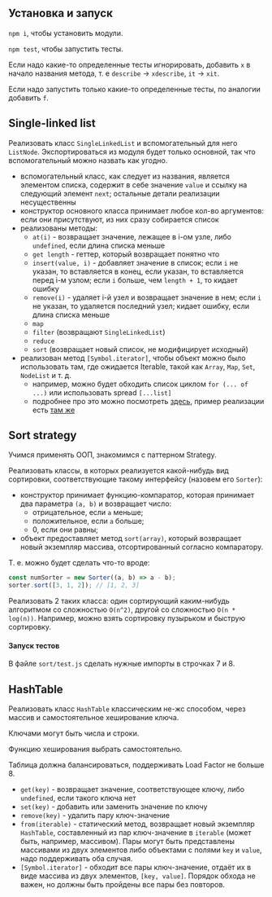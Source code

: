 ## Установка и запуск

`npm i`, чтобы установить модули.

`npm test`, чтобы запустить тесты.

Если надо какие-то определенные тесты игнорировать, добавить `x` в начало названия метода, т. е `describe` -> `xdescribe`, `it` -> `xit`.

Если надо запустить только какие-то определенные тесты, по аналогии добавить `f`.

## Single-linked list

Реализовать класс `SingleLinkedList` и вспомогательный для него `ListNode`. Экспортироваться из модуля будет только основной, так что вспомогательный можно назвать как угодно.

- вспомогательный класс, как следует из названия, является элементом списка, содержит в себе значение `value` и ссылку на следующий элемент `next`; остальные детали реализации несущественны
- конструктор основного класса принимает любое кол-во аргументов: если они присутствуют, из них сразу собирается список
- реализованы методы:
  - `at(i)` - возвращает значение, лежащее в i-ом узле, либо `undefined`, если длина списка меньше
  - `get length` - геттер, который возвращает понятно что
  - `insert(value, i)` - добавляет значение в список; если `i` не указан, то вставляется в конец, если указан, то вставляется перед i-м узлом; если `i` больше, чем `length + 1`, то кидает ошибку
  - `remove(i)` - удаляет i-й узел и возвращает значение в нем; если `i` не указан, то удаляется последний узел; кидает ошибку, если длина списка меньше
  - `map`
  - `filter` (возвращают `SingleLinkedList`)
  - `reduce`
  - `sort` (возвращает новый список, не модифицирует исходный)
- реализован метод `[Symbol.iterator]`, чтобы объект можно было использовать там, где ожидается Iterable, такой как `Array`, `Map`, `Set`, `NodeList` и т. д.
  - например, можно будет обходить список циклом `for (... of ...)` или использовать spread `[...list]`
  - подробнее про это можно посмотреть [здесь](https://developer.mozilla.org/en-US/docs/Web/JavaScript/Reference/Statements/for...of), пример реализации есть [там же](https://developer.mozilla.org/en-US/docs/Web/JavaScript/Reference/Statements/for...of#iterating_over_other_iterable_objects)

## Sort strategy

Учимся применять ООП, знакомимся с паттерном Strategy.

Реализовать классы, в которых реализуется какой-нибудь вид сортировки, соответствующие такому интерфейсу (назовем его `Sorter`):
- конструктор принимает функцию-компаратор, которая принимает два параметра `(a, b)` и возвращает число:
  - отрицательное, если `a` меньше;
  - положительное, если `a` больше;
  - 0, если они равны;
- объект предоставляет метод `sort(array)`, который возвращает новый экземпляр массива, отсортированный согласно компаратору.

Т. е. можно будет сделать что-то вроде:
```javascript
const numSorter = new Sorter((a, b) => a - b);
sorter.sort([3, 1, 2]); // [1, 2, 3]
```
Реализовать 2 таких класса: один сортирующий каким-нибудь алгоритмом со сложностью `O(n^2)`, другой со сложностью `O(n * log(n))`. Например, можно взять сортировку пузырьком и быструю сортировку.

#### Запуск тестов

В файле `sort/test.js` сделать нужные импорты в строчках 7 и 8.

## HashTable

Реализовать класс `HashTable` классическим не-жс способом, через массив и самостоятельное хеширование ключа.

Ключами могут быть числа и строки.

Функцию хеширования выбрать самостоятельно.

Таблица должна балансироваться, поддерживать Load Factor не больше 8.

- `get(key)` - возвращает значение, соответствующее ключу, либо `undefined`, если такого ключа нет
- `set(key)` - добавить или заменить значение по ключу
- `remove(key)` - удалить пару ключ-значение
- `from(iterable)` - статический метод, возвращает новый экземпляр `HashTable`, составленный из пар ключ-значение в `iterable` (может быть, например, массивом).
  Пары могут быть представлены массивами из двух элементов либо объектами с полями `key` и `value`, надо поддерживать оба случая.
- `[Symbol.iterator]` - обходит все пары ключ-значение, отдаёт их в виде массива из двух элементов, `[key, value]`.
  Порядок обхода не важен, но должны быть пройдены все пары без повторов.
